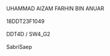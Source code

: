 <br> UHAMMAD AIZAM FARHIN BIN ANUAR </br>
<br> 18DDT23F1049 </br>
<br> DDT4D / SW4_G2 </br>
<br> SabriSaep </br>
